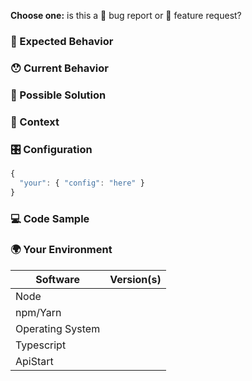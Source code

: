 <!---
Thanks for filing an issue 😄 ! Before you submit, please read the following:

Search open/closed issues before submitting since someone might have asked the same thing before!
-->

**Choose one:** is this a 🐛 bug report or 🙋 feature request?

<!--- Provide a general summary of the issue in the title above -->

### 🤔 Expected Behavior

<!--- If you're describing a bug, tell us what should happen -->

<!--- If you're suggesting a change/improvement, tell us how it should work -->

### 😯 Current Behavior

<!--- If describing a bug, tell us what happens instead of the expected behavior -->

<!--- If you are seeing an error, please include the full error message and stack trace -->

<!--- If suggesting a change/improvement, explain the difference from current behavior -->

### 💁 Possible Solution

<!--- Not obligatory, but suggest a fix/reason for the bug, -->

<!--- or ideas how to implement the addition or change -->

### 🔦 Context

<!--- How has this issue affected you? What are you trying to accomplish? -->

<!--- Providing context helps us come up with a solution that is most useful in the real world -->

### 🎛 Configuration

<!--- If describing a bug, tell us your ApiStart Configuration. -->
```js
{
  "your": { "config": "here" }
}
```

### 💻 Code Sample

<!-- If you are seeing an error, please provide a code repository, gist or sample files to reproduce the issue -->

### 🌍 Your Environment

<!--- Include as many relevant details about the environment you experienced the bug in -->

| Software         | Version(s) |
| ---------------- | ---------- |
| Node             |
| npm/Yarn         |
| Operating System |
| Typescript       |
| ApiStart         |
